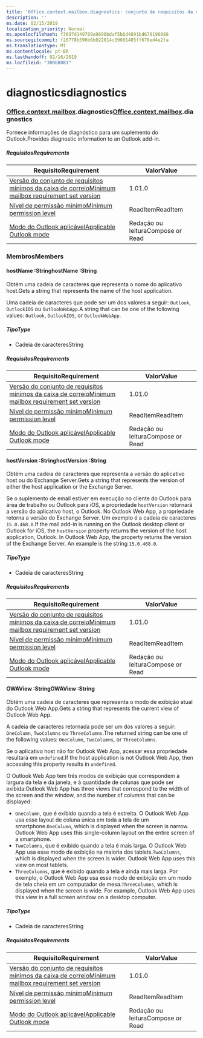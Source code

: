 ```yaml
---
title: 'Office.context.mailbox.diagnostics: conjunto de requisitos da versão 1.2'
description: ''
ms.date: 02/15/2019
localization_priority: Normal
ms.openlocfilehash: f3697d149789a9690bdaf5b6d4891bd678196088
ms.sourcegitcommit: f26778b596b6b022814c39601485ff676ed4e2fa
ms.translationtype: MT
ms.contentlocale: pt-BR
ms.lasthandoff: 02/16/2019
ms.locfileid: "30068081"
---
```

# <a name="diagnostics"></a><span data-ttu-id="bd8d6-102">diagnostics</span><span class="sxs-lookup"><span data-stu-id="bd8d6-102">diagnostics</span></span>

### <a name="officeofficemdcontextofficecontextmdmailboxofficecontextmailboxmddiagnostics"></a><span data-ttu-id="bd8d6-103">[Office](Office.md)[.context](Office.context.md)[.mailbox](Office.context.mailbox.md).diagnostics</span><span class="sxs-lookup"><span data-stu-id="bd8d6-103">[Office](Office.md)[.context](Office.context.md)[.mailbox](Office.context.mailbox.md).diagnostics</span></span>

<span data-ttu-id="bd8d6-104">Fornece informações de diagnóstico para um suplemento do Outlook.</span><span class="sxs-lookup"><span data-stu-id="bd8d6-104">Provides diagnostic information to an Outlook add-in.</span></span>

##### <a name="requirements"></a><span data-ttu-id="bd8d6-105">Requisitos</span><span class="sxs-lookup"><span data-stu-id="bd8d6-105">Requirements</span></span>

|<span data-ttu-id="bd8d6-106">Requisito</span><span class="sxs-lookup"><span data-stu-id="bd8d6-106">Requirement</span></span>| <span data-ttu-id="bd8d6-107">Valor</span><span class="sxs-lookup"><span data-stu-id="bd8d6-107">Value</span></span>|
|---|---|
|[<span data-ttu-id="bd8d6-108">Versão do conjunto de requisitos mínimos da caixa de correio</span><span class="sxs-lookup"><span data-stu-id="bd8d6-108">Minimum mailbox requirement set version</span></span>](/office/dev/add-ins/reference/requirement-sets/outlook-api-requirement-sets)| <span data-ttu-id="bd8d6-109">1.0</span><span class="sxs-lookup"><span data-stu-id="bd8d6-109">1.0</span></span>|
|[<span data-ttu-id="bd8d6-110">Nível de permissão mínimo</span><span class="sxs-lookup"><span data-stu-id="bd8d6-110">Minimum permission level</span></span>](https://docs.microsoft.com/outlook/add-ins/understanding-outlook-add-in-permissions)| <span data-ttu-id="bd8d6-111">ReadItem</span><span class="sxs-lookup"><span data-stu-id="bd8d6-111">ReadItem</span></span>|
|[<span data-ttu-id="bd8d6-112">Modo do Outlook aplicável</span><span class="sxs-lookup"><span data-stu-id="bd8d6-112">Applicable Outlook mode</span></span>](https://docs.microsoft.com/outlook/add-ins/#extension-points)| <span data-ttu-id="bd8d6-113">Redação ou leitura</span><span class="sxs-lookup"><span data-stu-id="bd8d6-113">Compose or Read</span></span>|

### <a name="members"></a><span data-ttu-id="bd8d6-114">Membros</span><span class="sxs-lookup"><span data-stu-id="bd8d6-114">Members</span></span>

####  <a name="hostname-string"></a><span data-ttu-id="bd8d6-115">hostName :String</span><span class="sxs-lookup"><span data-stu-id="bd8d6-115">hostName :String</span></span>

<span data-ttu-id="bd8d6-116">Obtém uma cadeia de caracteres que representa o nome do aplicativo host.</span><span class="sxs-lookup"><span data-stu-id="bd8d6-116">Gets a string that represents the name of the host application.</span></span>

<span data-ttu-id="bd8d6-117">Uma cadeia de caracteres que pode ser um dos valores a seguir: `Outlook`, `OutlookIOS` ou `OutlookWebApp`.</span><span class="sxs-lookup"><span data-stu-id="bd8d6-117">A string that can be one of the following values: `Outlook`, `OutlookIOS`, or `OutlookWebApp`.</span></span>

##### <a name="type"></a><span data-ttu-id="bd8d6-118">Tipo</span><span class="sxs-lookup"><span data-stu-id="bd8d6-118">Type</span></span>

*   <span data-ttu-id="bd8d6-119">Cadeia de caracteres</span><span class="sxs-lookup"><span data-stu-id="bd8d6-119">String</span></span>

##### <a name="requirements"></a><span data-ttu-id="bd8d6-120">Requisitos</span><span class="sxs-lookup"><span data-stu-id="bd8d6-120">Requirements</span></span>

|<span data-ttu-id="bd8d6-121">Requisito</span><span class="sxs-lookup"><span data-stu-id="bd8d6-121">Requirement</span></span>| <span data-ttu-id="bd8d6-122">Valor</span><span class="sxs-lookup"><span data-stu-id="bd8d6-122">Value</span></span>|
|---|---|
|[<span data-ttu-id="bd8d6-123">Versão do conjunto de requisitos mínimos da caixa de correio</span><span class="sxs-lookup"><span data-stu-id="bd8d6-123">Minimum mailbox requirement set version</span></span>](/office/dev/add-ins/reference/requirement-sets/outlook-api-requirement-sets)| <span data-ttu-id="bd8d6-124">1.0</span><span class="sxs-lookup"><span data-stu-id="bd8d6-124">1.0</span></span>|
|[<span data-ttu-id="bd8d6-125">Nível de permissão mínimo</span><span class="sxs-lookup"><span data-stu-id="bd8d6-125">Minimum permission level</span></span>](https://docs.microsoft.com/outlook/add-ins/understanding-outlook-add-in-permissions)| <span data-ttu-id="bd8d6-126">ReadItem</span><span class="sxs-lookup"><span data-stu-id="bd8d6-126">ReadItem</span></span>|
|[<span data-ttu-id="bd8d6-127">Modo do Outlook aplicável</span><span class="sxs-lookup"><span data-stu-id="bd8d6-127">Applicable Outlook mode</span></span>](https://docs.microsoft.com/outlook/add-ins/#extension-points)| <span data-ttu-id="bd8d6-128">Redação ou leitura</span><span class="sxs-lookup"><span data-stu-id="bd8d6-128">Compose or Read</span></span>|

####  <a name="hostversion-string"></a><span data-ttu-id="bd8d6-129">hostVersion :String</span><span class="sxs-lookup"><span data-stu-id="bd8d6-129">hostVersion :String</span></span>

<span data-ttu-id="bd8d6-130">Obtém uma cadeia de caracteres que representa a versão do aplicativo host ou do Exchange Server.</span><span class="sxs-lookup"><span data-stu-id="bd8d6-130">Gets a string that represents the version of either the host application or the Exchange Server.</span></span>

<span data-ttu-id="bd8d6-p101">Se o suplemento de email estiver em execução no cliente do Outlook para área de trabalho ou Outlook para iOS, a propriedade `hostVersion` retornará a versão do aplicativo host, o Outlook. No Outlook Web App, a propriedade retorna a versão do Exchange Server. Um exemplo é a cadeia de caracteres `15.0.468.0`.</span><span class="sxs-lookup"><span data-stu-id="bd8d6-p101">If the mail add-in is running on the Outlook desktop client or Outlook for iOS, the `hostVersion` property returns the version of the host application, Outlook. In Outlook Web App, the property returns the version of the Exchange Server. An example is the string `15.0.468.0`.</span></span>

##### <a name="type"></a><span data-ttu-id="bd8d6-134">Tipo</span><span class="sxs-lookup"><span data-stu-id="bd8d6-134">Type</span></span>

*   <span data-ttu-id="bd8d6-135">Cadeia de caracteres</span><span class="sxs-lookup"><span data-stu-id="bd8d6-135">String</span></span>

##### <a name="requirements"></a><span data-ttu-id="bd8d6-136">Requisitos</span><span class="sxs-lookup"><span data-stu-id="bd8d6-136">Requirements</span></span>

|<span data-ttu-id="bd8d6-137">Requisito</span><span class="sxs-lookup"><span data-stu-id="bd8d6-137">Requirement</span></span>| <span data-ttu-id="bd8d6-138">Valor</span><span class="sxs-lookup"><span data-stu-id="bd8d6-138">Value</span></span>|
|---|---|
|[<span data-ttu-id="bd8d6-139">Versão do conjunto de requisitos mínimos da caixa de correio</span><span class="sxs-lookup"><span data-stu-id="bd8d6-139">Minimum mailbox requirement set version</span></span>](/office/dev/add-ins/reference/requirement-sets/outlook-api-requirement-sets)| <span data-ttu-id="bd8d6-140">1.0</span><span class="sxs-lookup"><span data-stu-id="bd8d6-140">1.0</span></span>|
|[<span data-ttu-id="bd8d6-141">Nível de permissão mínimo</span><span class="sxs-lookup"><span data-stu-id="bd8d6-141">Minimum permission level</span></span>](https://docs.microsoft.com/outlook/add-ins/understanding-outlook-add-in-permissions)| <span data-ttu-id="bd8d6-142">ReadItem</span><span class="sxs-lookup"><span data-stu-id="bd8d6-142">ReadItem</span></span>|
|[<span data-ttu-id="bd8d6-143">Modo do Outlook aplicável</span><span class="sxs-lookup"><span data-stu-id="bd8d6-143">Applicable Outlook mode</span></span>](https://docs.microsoft.com/outlook/add-ins/#extension-points)| <span data-ttu-id="bd8d6-144">Redação ou leitura</span><span class="sxs-lookup"><span data-stu-id="bd8d6-144">Compose or Read</span></span>|

####  <a name="owaview-string"></a><span data-ttu-id="bd8d6-145">OWAView :String</span><span class="sxs-lookup"><span data-stu-id="bd8d6-145">OWAView :String</span></span>

<span data-ttu-id="bd8d6-146">Obtém uma cadeia de caracteres que representa o modo de exibição atual do Outlook Web App.</span><span class="sxs-lookup"><span data-stu-id="bd8d6-146">Gets a string that represents the current view of Outlook Web App.</span></span>

<span data-ttu-id="bd8d6-147">A cadeia de caracteres retornada pode ser um dos valores a seguir: `OneColumn`, `TwoColumns` ou `ThreeColumns`.</span><span class="sxs-lookup"><span data-stu-id="bd8d6-147">The returned string can be one of the following values: `OneColumn`, `TwoColumns`, or `ThreeColumns`.</span></span>

<span data-ttu-id="bd8d6-148">Se o aplicativo host não for Outlook Web App, acessar essa propriedade resultará em `undefined`.</span><span class="sxs-lookup"><span data-stu-id="bd8d6-148">If the host application is not Outlook Web App, then accessing this property results in `undefined`.</span></span>

<span data-ttu-id="bd8d6-149">O Outlook Web App tem três modos de exibição que correspondem à largura da tela e da janela, e à quantidade de colunas que pode ser exibida:</span><span class="sxs-lookup"><span data-stu-id="bd8d6-149">Outlook Web App has three views that correspond to the width of the screen and the window, and the number of columns that can be displayed:</span></span>

*   <span data-ttu-id="bd8d6-p102">`OneColumn`, que é exibido quando a tela é estreita. O Outlook Web App usa esse layout de coluna única em toda a tela de um smartphone.</span><span class="sxs-lookup"><span data-stu-id="bd8d6-p102">`OneColumn`, which is displayed when the screen is narrow. Outlook Web App uses this single-column layout on the entire screen of a smartphone.</span></span>
*   <span data-ttu-id="bd8d6-p103">`TwoColumns`, que é exibido quando a tela é mais larga. O Outlook Web App usa esse modo de exibição na maioria dos tablets.</span><span class="sxs-lookup"><span data-stu-id="bd8d6-p103">`TwoColumns`, which is displayed when the screen is wider. Outlook Web App uses this view on most tablets.</span></span>
*   <span data-ttu-id="bd8d6-p104">`ThreeColumns`, que é exibido quando a tela é ainda mais larga. Por exemplo, o Outlook Web App usa esse modo de exibição em um modo de tela cheia em um computador de mesa.</span><span class="sxs-lookup"><span data-stu-id="bd8d6-p104">`ThreeColumns`, which is displayed when the screen is wide. For example, Outlook Web App uses this view in a full screen window on a desktop computer.</span></span>

##### <a name="type"></a><span data-ttu-id="bd8d6-156">Tipo</span><span class="sxs-lookup"><span data-stu-id="bd8d6-156">Type</span></span>

*   <span data-ttu-id="bd8d6-157">Cadeia de caracteres</span><span class="sxs-lookup"><span data-stu-id="bd8d6-157">String</span></span>

##### <a name="requirements"></a><span data-ttu-id="bd8d6-158">Requisitos</span><span class="sxs-lookup"><span data-stu-id="bd8d6-158">Requirements</span></span>

|<span data-ttu-id="bd8d6-159">Requisito</span><span class="sxs-lookup"><span data-stu-id="bd8d6-159">Requirement</span></span>| <span data-ttu-id="bd8d6-160">Valor</span><span class="sxs-lookup"><span data-stu-id="bd8d6-160">Value</span></span>|
|---|---|
|[<span data-ttu-id="bd8d6-161">Versão do conjunto de requisitos mínimos da caixa de correio</span><span class="sxs-lookup"><span data-stu-id="bd8d6-161">Minimum mailbox requirement set version</span></span>](/office/dev/add-ins/reference/requirement-sets/outlook-api-requirement-sets)| <span data-ttu-id="bd8d6-162">1.0</span><span class="sxs-lookup"><span data-stu-id="bd8d6-162">1.0</span></span>|
|[<span data-ttu-id="bd8d6-163">Nível de permissão mínimo</span><span class="sxs-lookup"><span data-stu-id="bd8d6-163">Minimum permission level</span></span>](https://docs.microsoft.com/outlook/add-ins/understanding-outlook-add-in-permissions)| <span data-ttu-id="bd8d6-164">ReadItem</span><span class="sxs-lookup"><span data-stu-id="bd8d6-164">ReadItem</span></span>|
|[<span data-ttu-id="bd8d6-165">Modo do Outlook aplicável</span><span class="sxs-lookup"><span data-stu-id="bd8d6-165">Applicable Outlook mode</span></span>](https://docs.microsoft.com/outlook/add-ins/#extension-points)| <span data-ttu-id="bd8d6-166">Redação ou leitura</span><span class="sxs-lookup"><span data-stu-id="bd8d6-166">Compose or Read</span></span>|
